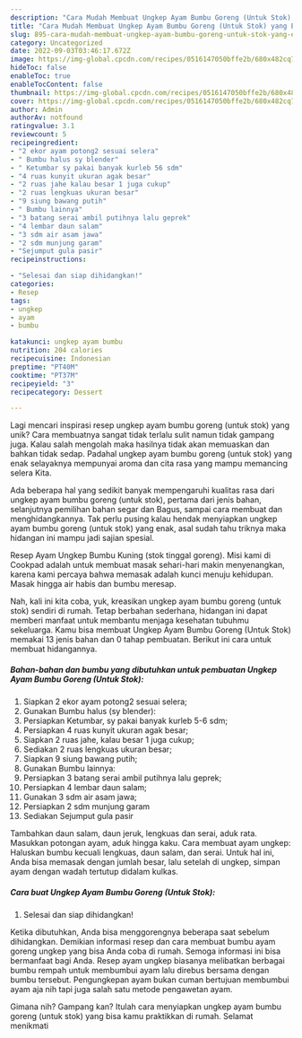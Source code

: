 ```yaml
---
description: "Cara Mudah Membuat Ungkep Ayam Bumbu Goreng (Untuk Stok) yang Enak"
title: "Cara Mudah Membuat Ungkep Ayam Bumbu Goreng (Untuk Stok) yang Enak"
slug: 895-cara-mudah-membuat-ungkep-ayam-bumbu-goreng-untuk-stok-yang-enak
category: Uncategorized
date: 2022-09-03T03:46:17.672Z
image: https://img-global.cpcdn.com/recipes/0516147050bffe2b/680x482cq70/ungkep-ayam-bumbu-goreng-untuk-stok-foto-resep-utama.jpg
hideToc: false
enableToc: true
enableTocContent: false
thumbnail: https://img-global.cpcdn.com/recipes/0516147050bffe2b/680x482cq70/ungkep-ayam-bumbu-goreng-untuk-stok-foto-resep-utama.jpg
cover: https://img-global.cpcdn.com/recipes/0516147050bffe2b/680x482cq70/ungkep-ayam-bumbu-goreng-untuk-stok-foto-resep-utama.jpg
author: Admin
authorAv: notfound
ratingvalue: 3.1
reviewcount: 5
recipeingredient:
- "2 ekor ayam potong2 sesuai selera"
- " Bumbu halus sy blender"
- " Ketumbar sy pakai banyak kurleb 56 sdm"
- "4 ruas kunyit ukuran agak besar"
- "2 ruas jahe kalau besar 1 juga cukup"
- "2 ruas lengkuas ukuran besar"
- "9 siung bawang putih"
- " Bumbu lainnya"
- "3 batang serai ambil putihnya lalu geprek"
- "4 lembar daun salam"
- "3 sdm air asam jawa"
- "2 sdm munjung garam"
- "Sejumput gula pasir"
recipeinstructions:

- "Selesai dan siap dihidangkan!"
categories:
- Resep
tags:
- ungkep
- ayam
- bumbu

katakunci: ungkep ayam bumbu 
nutrition: 204 calories
recipecuisine: Indonesian
preptime: "PT40M"
cooktime: "PT37M"
recipeyield: "3"
recipecategory: Dessert

---
```





Lagi mencari inspirasi resep ungkep ayam bumbu goreng (untuk stok) yang unik? Cara membuatnya sangat tidak terlalu sulit namun tidak gampang juga. Kalau salah mengolah maka hasilnya tidak akan memuaskan dan bahkan tidak sedap. Padahal ungkep ayam bumbu goreng (untuk stok) yang enak selayaknya mempunyai aroma dan cita rasa yang mampu memancing selera Kita.





Ada beberapa hal yang sedikit banyak mempengaruhi kualitas rasa dari ungkep ayam bumbu goreng (untuk stok), pertama dari jenis bahan, selanjutnya pemilihan bahan segar dan Bagus, sampai cara membuat dan menghidangkannya. Tak perlu pusing kalau hendak menyiapkan ungkep ayam bumbu goreng (untuk stok) yang enak,      asal sudah tahu triknya maka hidangan ini mampu jadi sajian spesial.














Resep Ayam Ungkep Bumbu Kuning (stok tinggal goreng). Misi kami di Cookpad adalah untuk membuat masak sehari-hari makin menyenangkan, karena kami percaya bahwa memasak adalah kunci menuju kehidupan. Masak hingga air habis dan bumbu meresap.






Nah, kali ini kita coba, yuk, kreasikan ungkep ayam bumbu goreng (untuk stok) sendiri di rumah. Tetap berbahan sederhana, hidangan ini dapat memberi manfaat untuk membantu menjaga kesehatan tubuhmu sekeluarga. Kamu bisa membuat Ungkep Ayam Bumbu Goreng (Untuk Stok) memakai 13 jenis bahan dan 0 tahap pembuatan. Berikut ini cara untuk membuat hidangannya.

<!--inarticleads1-->

##### Bahan-bahan dan bumbu yang dibutuhkan untuk pembuatan Ungkep Ayam Bumbu Goreng (Untuk Stok):

1. Siapkan 2 ekor ayam potong2 sesuai selera;
1. Gunakan  Bumbu halus (sy blender):
1. Persiapkan  Ketumbar, sy pakai banyak kurleb 5-6 sdm;
1. Persiapkan 4 ruas kunyit ukuran agak besar;
1. Siapkan 2 ruas jahe, kalau besar 1 juga cukup;
1. Sediakan 2 ruas lengkuas ukuran besar;
1. Siapkan 9 siung bawang putih;
1. Gunakan  Bumbu lainnya:
1. Persiapkan 3 batang serai ambil putihnya lalu geprek;
1. Persiapkan 4 lembar daun salam;
1. Gunakan 3 sdm air asam jawa;
1. Persiapkan 2 sdm munjung garam
1. Sediakan Sejumput gula pasir


Tambahkan daun salam, daun jeruk, lengkuas dan serai, aduk rata. Masukkan potongan ayam, aduk hingga kaku. Cara membuat ayam ungkep: Haluskan bumbu kecuali lengkuas, daun salam, dan serai. Untuk hal ini, Anda bisa memasak dengan jumlah besar, lalu setelah di ungkep, simpan ayam dengan wadah tertutup didalam kulkas. 

<!--inarticleads2-->

##### Cara buat Ungkep Ayam Bumbu Goreng (Untuk Stok):


1. Selesai dan siap dihidangkan!

Ketika dibutuhkan, Anda bisa menggorengnya beberapa saat sebelum dihidangkan. Demikian informasi resep dan cara membuat bumbu ayam goreng ungkep yang bisa Anda coba di rumah. Semoga informasi ini bisa bermanfaat bagi Anda. Resep ayam ungkep biasanya melibatkan berbagai bumbu rempah untuk membumbui ayam lalu direbus bersama dengan bumbu tersebut. Pengungkepan ayam bukan cuman bertujuan membumbui ayam aja nih tapi juga salah satu metode pengawetan ayam. 

Gimana nih? Gampang kan? Itulah cara menyiapkan ungkep ayam bumbu goreng (untuk stok) yang bisa kamu praktikkan di rumah. Selamat menikmati
